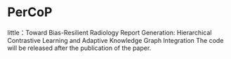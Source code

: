 # PerCoP

little：Toward Bias-Resilient Radiology Report Generation: Hierarchical Contrastive Learning and Adaptive Knowledge Graph Integration
The code will be released after the publication of the paper.
